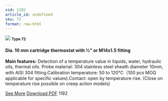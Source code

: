 ```yaml
---
xid: 1192
article_id: undefined
sku: 72
format: raw-html
---
```

 <!--  <span class="tag-top">New</span> -->
 <img src="./1192/Type-72.jpg" class="card-imgs mb-2">
 <small class="text-grey mb-2"><b>Type 72</b> </small>
 <h4>Dia. 10 mm cartridge thermostat with &#xBD;&quot; or M14x1.5 fitting
 </h4>
 <p><b>Main features:</b> Detection of a temperature value in liquids, water, hydraulic oils, thermal oils. Probe material: 304 stainless steel sheath diameter 10mm, with AISI 304 fitting.Calibration temperature: 50 to 120&#xB0;C&#xFF08;100 pcs MOQ applicable for specific values).Contact: open by temperature rise. (Close on temperature rise possible on creep action models)</p>
 <div class="btns">
 <a href="../en/72.html" class="btn-red">See More</a>
 <a href="../en/pdf/72-EN-20150717.pdf" target="_blank" class="btn-red">Download PDF</a>
 <!-- <a href="javascript:void(0);" class="access-link"> Access full catalogue <i class="fa fa-external-link" aria-hidden="true"></i> </a> -->
 <span class="number-btn">1192</span>
 </div>
 